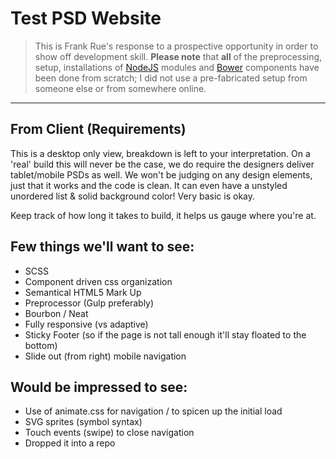 # Test PSD Website

> This is Frank Rue's response to a prospective opportunity in order to show
off development skill. **Please note** that **all** of the preprocessing,
setup, installations of [NodeJS](http://nodejs.org) modules and [Bower](http://bower.io)
components have been done from scratch; I did not use a pre-fabricated setup
from someone else or from somewhere online.

___


## From Client (Requirements)

This is a desktop only view, breakdown is left to your interpretation. On a
'real' build this will never be the case, we do require the designers deliver
tablet/mobile PSDs as well. We won't be judging on any design elements, just
that it works and the code is clean. It can even have a unstyled unordered
list & solid background color! Very basic is okay.

Keep track of how long it takes to build, it helps us gauge where you're at.

## Few things we'll want to see:
- SCSS
- Component driven css organization
- Semantical HTML5 Mark Up
- Preprocessor (Gulp preferably)
- Bourbon / Neat
- Fully responsive (vs adaptive)
- Sticky Footer (so if the page is not tall enough it'll stay floated to the bottom)
- Slide out (from right) mobile navigation

## Would be impressed to see:
- Use of animate.css for navigation / to spicen up the initial load
- SVG sprites (symbol syntax)
- Touch events (swipe) to close navigation
- Dropped it into a repo
